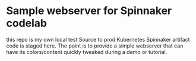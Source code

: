 # Sample webserver for Spinnaker codelab

this repo is my own local test
Source to prod Kubernetes Spinnaker artifact code is staged here. The point is to provide a simple webserver that can have its colors/content quickly tweaked during a demo or tutorial.
